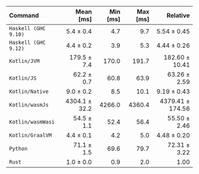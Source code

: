 | Command | Mean [ms] | Min [ms] | Max [ms] | Relative |
|:---|---:|---:|---:|---:|
| `Haskell (GHC 9.10)` | 5.4 ± 0.4 | 4.7 | 9.7 | 5.54 ± 0.45 |
| `Haskell (GHC 9.12)` | 4.4 ± 0.2 | 3.9 | 5.3 | 4.44 ± 0.26 |
| `Kotlin/JVM` | 179.5 ± 7.4 | 170.0 | 191.7 | 182.60 ± 10.41 |
| `Kotlin/JS` | 62.2 ± 0.7 | 60.8 | 63.9 | 63.26 ± 2.59 |
| `Kotlin/Native` | 9.0 ± 0.2 | 8.5 | 10.1 | 9.19 ± 0.43 |
| `Kotlin/wasmJs` | 4304.1 ± 32.2 | 4266.0 | 4360.4 | 4379.41 ± 174.56 |
| `Kotlin/wasmWasi` | 54.5 ± 1.1 | 52.4 | 56.4 | 55.50 ± 2.46 |
| `Kotlin/GraalVM` | 4.4 ± 0.1 | 4.2 | 5.0 | 4.48 ± 0.20 |
| `Python` | 71.1 ± 1.5 | 69.6 | 79.7 | 72.31 ± 3.22 |
| `Rust` | 1.0 ± 0.0 | 0.9 | 2.0 | 1.00 |
